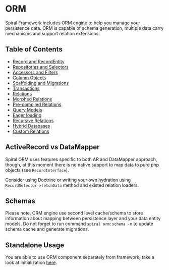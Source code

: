 # ORM
Spiral Framework includes ORM engine to help you manage your persistence data.
ORM is capable of schema generation, multiple data carry mechanisms and support relation extensions.

## Table of Contents
* [Record and RecordEntity](/orm/entities.md)
* [Repositories and Selectors](/orm/repositories.md)
* [Accessors and Filters](/orm/accessors.md)
* [Column Objects](/orm/columns.md)
* [Scaffolding and Migrations](/orm/scaffolding.md)
* [Transactions](/orm/transactions.md)
* [Relations](/orm/relations.md)
* [Morphed Relations](/orm/morphed-relations.md)
* [Pre-compiled Relations](/orm/late-binding.md)
* [Query Models](/orm/query.md)
* [Eager loading](/orm/loading.md)
* [Recursive Relations](/orm/recursive-relations.md)
* [Hybrid Databases](/orm/odm-bridge.md)
* [Custom Relations](/orm/custom-relations.md)

## ActiveRecord vs DataMapper
Spiral ORM uses features specific to both AR and DataMapper approach, though, at this moment there is no native support to map data to pure php objects (see `RecordInterface`). 

Consider using Doctrine or writing your own hydration using `RecordSelector->fetchData` method and existed relation loaders. 

## Schemas
Please note, ORM engine use second level cache/schema to store information about mapping between persistence layer and your data entity models. Do not forget to run command `spiral orm:schema -m` to update schema cache and generate migrations.

## Standalone Usage
You are able to use ORM component separately from framework, take a look at initialization [here](https://github.com/spiral/orm/tree/master/tests/ORM).
